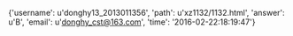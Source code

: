 {'username': u'donghy13_2013011356', 'path': u'xz1132/1132.html', 'answer': u'B', 'email': u'donghy_cst@163.com', 'time': '2016-02-22:18:19:47'}